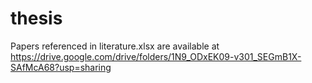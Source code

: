 # thesis
Papers referenced in literature.xlsx are available at https://drive.google.com/drive/folders/1N9_ODxEK09-v301_SEGmB1X-SAfMcA68?usp=sharing
